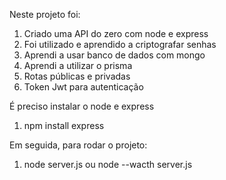 
Neste projeto foi:

1. Criado uma API do zero com node e express
2. Foi utilizado e aprendido a criptografar senhas
3. Aprendi a usar banco de dados com mongo
4. Aprendi a utilizar o prisma
5. Rotas públicas e privadas
6. Token Jwt para autenticação

É preciso instalar o node e express

1. npm install express

Em seguida, para rodar o projeto:

1. node server.js ou node --wacth server.js
